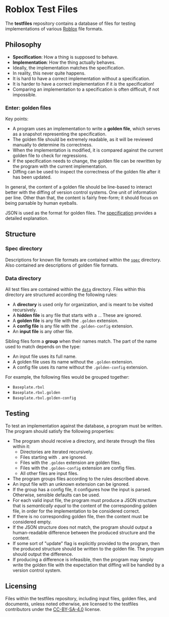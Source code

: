 # Roblox Test Files
The **testfiles** repository contains a database of files for testing
implementations of various [Roblox](https://corp.roblox.com) file formats.

## Philosophy

- **Specification**: How a thing is supposed to behave.
- **Implementation**: How the thing actually behaves.
- Ideally, the implementation matches the specification.
- In reality, this never quite happens.
- It is hard to have a correct implementation without a specification.
- It is harder to have a correct implementation if it *is* the specification!
- Comparing an implementation to a specification is often difficult, if not
  impossible.

### Enter: golden files
Key points:

- A program uses an implementation to write a **golden file**, which serves as a
  snapshot representing the specification.
- The golden file should be extremely readable, as it will be reviewed manually
  to determine its correctness.
- When the implementation is modified, it is compared against the current golden
  file to check for regressions.
- If the specification needs to change, the golden file can be rewritten by the
  program with the current implementation.
- Diffing can be used to inspect the correctness of the golden file after it has
  been updated.

In general, the content of a golden file should be line-based to interact better
with the diffing of version control systems. One unit of information per line.
Other than that, the content is fairly free-form; it should focus on being
parsable by human eyeballs.

JSON is used as the format for golden files. The [specification](spec/README.md)
provides a detailed explanation.

## Structure

### Spec directory
Descriptions for known file formats are contained within the [`spec`](spec)
directory. Also contained are descriptions of golden file formats.

### Data directory
All test files are contained within the [`data`](data) directory. Files within
this directory are structured according the following rules:

- A **directory** is used only for organization, and is meant to be visited
  recursively.
- A **hidden file** is any file that starts with a `.`. These are ignored.
- A **golden file** is any file with the `.golden` extension.
- A **config file** is any file with the `.golden-config` extension.
- An **input file** is any other file.

Sibling files form a **group** when their names match. The part of the name used
to match depends on the type:
- An input file uses its full name.
- A golden file uses its name without the `.golden` extension.
- A config file uses its name without the `.golden-config` extension.

For example, the following files would be grouped together:
- `Baseplate.rbxl`
- `Baseplate.rbxl.golden`
- `Baseplate.rbxl.golden-config`

## Testing
To test an implementation against the database, a program must be written. The
program should satisfy the following properties:

- The program should receive a directory, and iterate through the files within
  it:
	- Directories are iterated recursively.
	- Files starting with `.` are ignored.
	- Files with the `.golden` extension are golden files.
	- Files with the `.golden-config` extension are config files.
	- All other files are input files.
- The program groups files according to the rules described above.
- An input file with an unknown extension can be ignored.
- If the group has a config file, it configures how the input is parsed.
  Otherwise, sensible defaults can be used.
- For each valid input file, the program must produce a JSON structure that is
  *semantically equal* to the content of the corresponding golden file, in order
  for the implementation to be considered correct.
- If there is no corresponding golden file, then the content must be considered
  empty.
- If the JSON structure does not match, the program should output a
  human-readable difference between the produced structure and the content.
- If some sort of "update" flag is explicitly provided to the program, then the
  produced structure should be written to the golden file. The program should
  output the difference.
- If producing a difference is infeasible, then the program may simply write the
  golden file with the expectation that diffing will be handled by a version
  control system.

## Licensing
Files within the testfiles repository, including input files, golden files, and
documents, unless noted otherwise, are licensed to the testfiles contributors
under the [CC-BY-SA-4.0](LICENSE) license.
